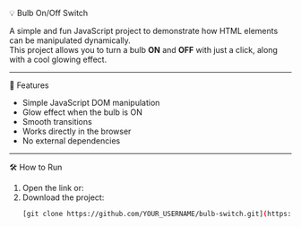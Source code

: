 💡 Bulb On/Off Switch

A simple and fun JavaScript project to demonstrate how HTML elements can be manipulated dynamically.  
This project allows you to turn a bulb **ON** and **OFF** with just a click, along with a cool glowing effect.

---

🚀 Features
- Simple JavaScript DOM manipulation
- Glow effect when the bulb is ON
- Smooth transitions
- Works directly in the browser
- No external dependencies

---

🛠 How to Run
1. Open the link or:
2. Download the project:
   ```bash
   [git clone https://github.com/YOUR_USERNAME/bulb-switch.git](https://github.com/NitishExplains/ON-OFF-LIGHT/tree/main)
